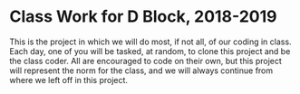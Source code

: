 # Class Work for D Block, 2018-2019

This is the project in which we will do most, if not all, of our coding in class. Each day, one of you will be tasked, at random, to clone this project and be the class coder. All are encouraged to code on their own, but this project will represent the norm for the class, and we will always continue from where we left off in this project.
